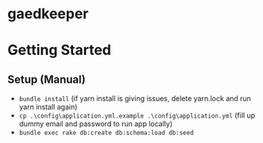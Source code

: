 # gaedkeeper

# Getting Started

## Setup (Manual)

 - `bundle install` (if yarn install is giving issues, delete yarn.lock and run yarn install again)
 - `cp .\config\application.yml.example .\config\application.yml` (fill up dummy email and password to run app locally)
 - `bundle exec rake db:create db:schema:load db:seed`

